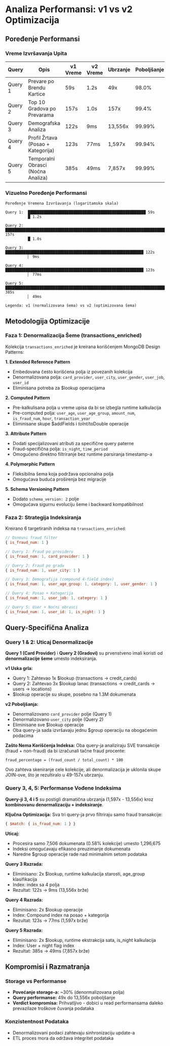 # Analiza Performansi: v1 vs v2 Optimizacija

## Poređenje Performansi

### Vreme Izvršavanja Upita

| Query | Opis | v1 Vreme | v2 Vreme | Ubrzanje | Poboljšanje |
|-------|------|----------|----------|----------|-------------|
| Query 1 | Prevare po Brendu Kartice | 59s | 1.2s | 49x | 98.0% |
| Query 2 | Top 10 Gradova po Prevarama | 157s | 1.0s | 157x | 99.4% |
| Query 3 | Demografska Analiza | 122s | 9ms | 13,556x | 99.99% |
| Query 4 | Profil Žrtava (Posao + Kategorija) | 123s | 77ms | 1,597x | 99.94% |
| Query 5 | Temporalni Obrasci (Noćna Analiza) | 385s | 49ms | 7,857x | 99.99% |

### Vizuelno Poređenje Performansi

```
Poređenje Vremena Izvršavanja (logaritamska skala)

Query 1:  ████████████████████████████████████████████████████ 59s
          █ 1.2s

Query 2:  ████████████████████████████████████████████████████████████████████████████████ 157s
          █ 1.0s

Query 3:  █████████████████████████████████████████████████████████████ 122s
          ▏ 9ms

Query 4:  █████████████████████████████████████████████████████████████ 123s
          ▏ 77ms

Query 5:  ████████████████████████████████████████████████████████████████████████████████████████████████████████████████████████████████████████████████████████ 385s
          ▏ 49ms

Legenda: v1 (normalizovana šema) vs v2 (optimizovana šema)
```

## Metodologija Optimizacije

### Faza 1: Denormalizacija Šeme (transactions_enriched)

Kolekcija `transactions_enriched` je kreirana korišćenjem MongoDB Design Patterns:

**1. Extended Reference Pattern**
- Embedovana često korišćena polja iz povezanih kolekcija
- Denormalizovana polja: `card_provider`, `user_city`, `user_gender`, `user_job`, `user_id`
- Eliminisana potreba za $lookup operacijama

**2. Computed Pattern**
- Pre-kalkulisana polja u vreme upisa da bi se izbegla runtime kalkulacija
- Pre-computed polja: `user_age`, `user_age_group`, `amount_num`, `is_fraud_num`, `hour`, `transaction_year`
- Eliminisane skupe $addFields i $toInt/$toDouble operacije

**3. Attribute Pattern**
- Dodati specijalizovani atributi za specifične query paterne
- Fraud-specifična polja: `is_night`, `time_period`
- Omogućeno direktno filtriranje bez runtime parsiranja timestamp-a

**4. Polymorphic Pattern**
- Fleksibilna šema koja podržava opcionalna polja
- Omogućava buduća proširenja bez migracije

**5. Schema Versioning Pattern**
- Dodato `schema_version: 2` polje
- Omogućava sigurnu evoluciju šeme i backward kompatibilnost

### Faza 2: Strategija Indeksiranja

Kreirano 6 targetiranih indeksa na `transactions_enriched`:

```javascript
// Osnovni fraud filter
{ is_fraud_num: 1 }

// Query 1: Fraud po provideru
{ is_fraud_num: 1, card_provider: 1 }

// Query 2: Fraud po gradu
{ is_fraud_num: 1, user_city: 1 }

// Query 3: Demografija (compound 4-field index)
{ is_fraud_num: 1, user_age_group: 1, category: 1, user_gender: 1 }

// Query 4: Posao + Kategorija
{ is_fraud_num: 1, user_job: 1, category: 1 }

// Query 5: User + Noćni obrasci
{ is_fraud_num: 1, user_id: 1, is_night: 1 }
```

## Query-Specifična Analiza

### Query 1 & 2: Uticaj Denormalizacije

**Query 1 (Card Provider)** i **Query 2 (Gradovi)** su prvenstveno imali koristi od **denormalizacije šeme** umesto indeksiranja.

**v1 Uska grla:**
- Query 1: Zahtevao 1x $lookup (transactions → credit_cards)
- Query 2: Zahtevao 3x $lookup lanac (transactions → credit_cards → users → locations)
- $lookup operacije su skupe, posebno na 1.3M dokumenata

**v2 Poboljšanja:**
- Denormalizovano `card_provider` polje (Query 1)
- Denormalizovano `user_city` polje (Query 2)
- Eliminisane sve $lookup operacije
- Oba query-ja sada izvršavaju jednu $group operaciju na obogaćenim podacima

**Zašto Nema Korišćenja Indeksa:**
Oba query-ja analiziraju SVE transakcije (fraud + non-fraud) da bi izračunali tačne fraud procente:
```
fraud_percentage = (fraud_count / total_count) * 100
```
Ovo zahteva skeniranje cele kolekcije, ali denormalizacija je uklonila skupe JOIN-ove, što je rezultiralo u 49-157x ubrzanju.

### Query 3, 4, 5: Performanse Vođene Indeksima

**Query-ji 3, 4 i 5** su postigli dramatična ubrzanja (1,597x - 13,556x) kroz **kombinovanu denormalizaciju + indeksiranje**.

**Ključna Optimizacija:**
Sva tri query-ja prvo filtriraju samo fraud transakcije:
```javascript
{ $match: { is_fraud_num: 1 } }
```

**Uticaj:**
- Procesira samo 7,506 dokumenata (0.58% kolekcije) umesto 1,296,675
- Indeksi omogućavaju efikasno preuzimanje dokumenata
- Naredne $group operacije rade nad minimalnim setom podataka

**Query 3 Razrada:**
- Eliminisano: 2x $lookup, runtime kalkulacija starosti, age_group klasifikacija
- Index: index sa 4 polja
- Rezultat: 122s → 9ms (13,556x brže)

**Query 4 Razrada:**
- Eliminisano: 2x $lookup operacije
- Index: Compound index na posao + kategorija
- Rezultat: 123s → 77ms (1,597x brže)

**Query 5 Razrada:**
- Eliminisano: 2x $lookup, runtime ekstrakcija sata, is_night kalkulacija
- Index: User + night flag index 
- Rezultat: 385s → 49ms (7,857x brže)

## Kompromisi i Razmatranja

### Storage vs Performanse
- **Povećanje storage-a:** ~30% (denormalizovana polja)
- **Query performanse:** 49x do 13,556x poboljšanje
- **Verdict kompromisa:** Prihvatljivo - dobici u read performansama daleko prevazilaze troškove čuvanja podataka

### Konzistentnost Podataka
- Denormalizovani podaci zahtevaju sinhronizaciju update-a
- ETL proces mora da održava integritet podataka

